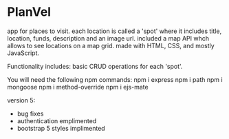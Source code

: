 # PlanVel

app for places to visit. each location is called a 'spot' where it includes title, location, funds, description and an image url.
included a map API whch allows to see locations on a map grid.
made with HTML, CSS, and mostly JavaScript.

Functionality includes: basic CRUD operations for each 'spot'.

You will need the following npm commands:
npm i express
npm i path
npm i mongoose
npm i method-override
npm i ejs-mate

version 5: 
- bug fixes
- authentication emplimented
- bootstrap 5 styles implimented
